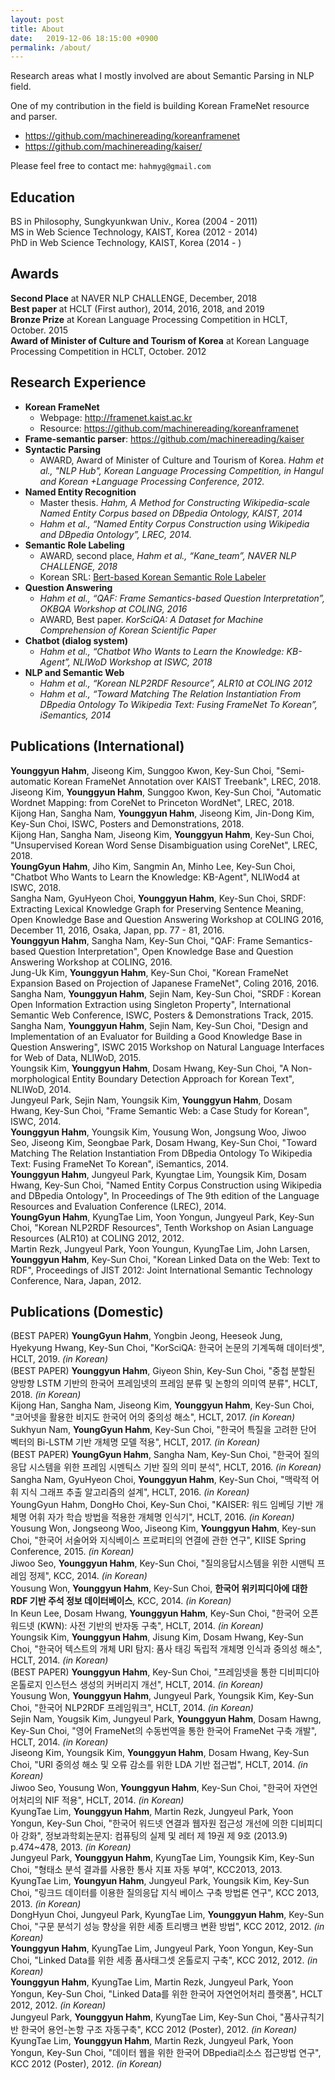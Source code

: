 ```yaml
---
layout: post
title: About
date:   2019-12-06 18:15:00 +0900
permalink: /about/
---
```


Research areas what I mostly involved are about Semantic Parsing in NLP field. 

One of my contribution in the field is building Korean FrameNet resource and parser.
- https://github.com/machinereading/koreanframenet
- https://github.com/machinereading/kaiser/

Please feel free to contact me: `hahmyg@gmail.com`

## Education
BS in Philosophy, Sungkyunkwan Univ., Korea (2004 - 2011)<br/> 
MS in Web Science Technology, KAIST, Korea (2012 - 2014) \
PhD in Web Science Technology, KAIST, Korea (2014 - )

## Awards
**Second Place** at NAVER NLP CHALLENGE, December, 2018 \
**Best paper** at HCLT (First author), 2014, 2016, 2018, and 2019 \
**Bronze Prize** at Korean Language Processing Competition in HCLT, October. 2015 \
**Award of Minister of Culture and Tourism of Korea** at Korean Language Processing Competition in HCLT, October. 2012

## Research Experience
- **Korean FrameNet**
  - Webpage: http://framenet.kaist.ac.kr
  - Resource: https://github.com/machinereading/koreanframenet
- **Frame-semantic parser**: https://github.com/machinereading/kaiser
- **Syntactic Parsing**
  - AWARD, Award of Minister of Culture and Tourism of Korea. *Hahm et al., "NLP Hub", Korean Language Processing Competition, in Hangul and Korean +Language Processing Conference, 2012.* 
- **Named Entity Recognition**
  - Master thesis. *Hahm, A Method for Constructing Wikipedia-scale Named Entity Corpus based on DBpedia Ontology, KAIST, 2014*
  - *Hahm et al., “Named Entity Corpus Construction using Wikipedia and DBpedia Ontology”, LREC, 2014.*
- **Semantic Role Labeling**
  - AWARD, second place, *Hahm et al., “Kane_team”, NAVER NLP CHALLENGE, 2018*
  - Korean SRL: [Bert-based Korean Semantic Role Labeler](https://github.com/machinereading/BERT_for_Korean_SRL)
- **Question Answering**
  - *Hahm et al., “QAF: Frame Semantics-based Question Interpretation”, OKBQA Workshop at COLING, 2016*
  - AWARD, Best paper. *KorSciQA: A Dataset for Machine Comprehension of Korean Scientific Paper*
- **Chatbot (dialog system)**
  - *Hahm et al., “Chatbot Who Wants to Learn the Knowledge: KB-Agent”, NLIWoD Workshop at ISWC, 2018*
- **NLP and Semantic Web**
  - *Hahm et al., “Korean NLP2RDF Resource”, ALR10 at COLING 2012*
  - *Hahm et al., “Toward Matching The Relation Instantiation From DBpedia Ontology To Wikipedia Text: Fusing FrameNet To Korean”, iSemantics, 2014*
  
  
## Publications (International)
**Younggyun Hahm**, Jiseong Kim, Sunggoo Kwon, Key-Sun Choi, "Semi-automatic Korean FrameNet Annotation over KAIST Treebank", LREC, 2018. \
Jiseong Kim, **Younggyun Hahm**, Sunggoo Kwon, Key-Sun Choi, "Automatic Wordnet Mapping: from CoreNet to Princeton WordNet", LREC, 2018. \
Kijong Han, Sangha Nam, **Younggyun Hahm**, Jiseong Kim, Jin-Dong Kim, Key-Sun Choi, ISWC, Posters and Demonstrations, 2018. \
Kijong Han, Sangha Nam, Jiseong Kim, **Younggyun Hahm**, Key-Sun Choi, "Unsupervised Korean Word Sense Disambiguation using CoreNet", LREC, 2018. \
**YoungGyun Hahm**, Jiho Kim, Sangmin An, Minho Lee, Key-Sun Choi, "Chatbot Who Wants to Learn the Knowledge: KB-Agent", NLIWod4 at ISWC, 2018. \
Sangha Nam, GyuHyeon Choi, **Younggyun Hahm**, Key-Sun Choi, SRDF: Extracting Lexical Knowledge Graph for Preserving Sentence Meaning, Open Knowledge Base and Question Answering Workshop at COLING 2016, December 11, 2016, Osaka, Japan, pp. 77 - 81, 2016. \
**Younggyun Hahm**, Sangha Nam, Key-Sun Choi, "QAF: Frame Semantics-based Question Interpretation", Open Knowledge Base and Question Answering Workshop at COLING, 2016. \
Jung-Uk Kim, **Younggyun Hahm**, Key-Sun Choi, "Korean FrameNet Expansion Based on Projection of Japanese FrameNet", Coling 2016, 2016. \
Sangha Nam, **Younggyun Hahm**, Sejin Nam, Key-Sun Choi, "SRDF : Korean Open Information Extraction using Singleton Property", International Semantic Web Conference, ISWC, Posters & Demonstrations Track, 2015. \
Sangha Nam, **Younggyun Hahm**, Sejin Nam, Key-Sun Choi, "Design and Implementation of an Evaluator for Building a Good Knowledge Base in Question Answering", ISWC 2015 Workshop on Natural Language Interfaces for Web of Data, NLIWoD, 2015. \
Youngsik Kim, **Younggyun Hahm**, Dosam Hwang, Key-Sun Choi, "A Non-morphological Entity Boundary Detection Approach for Korean Text", NLIWoD, 2014. \
Jungyeul Park, Sejin Nam, Youngsik Kim, **Younggyun Hahm**, Dosam Hwang, Key-Sun Choi, "Frame Semantic Web: a Case Study for Korean", ISWC, 2014. \
**Younggyun Hahm**, Youngsik Kim, Yousung Won, Jongsung Woo, Jiwoo Seo, Jiseong Kim, Seongbae Park, Dosam Hwang, Key-Sun Choi, "Toward Matching The Relation Instantiation From DBpedia Ontology To Wikipedia Text: Fusing FrameNet To Korean", iSemantics, 2014. \
**Younggyun Hahm**, Jungyeul Park, Kyungtae Lim, Youngsik Kim, Dosam Hwang, Key-Sun Choi, "Named Entity Corpus Construction using Wikipedia and DBpedia Ontology", In Proceedings of The 9th edition of the Language Resources and Evaluation Conference (LREC), 2014. \
**YoungGyun Hahm**, KyungTae Lim, Yoon Yongun, Jungyeul Park, Key-Sun Choi, "Korean NLP2RDF Resources", Tenth Workshop on Asian Language Resources (ALR10) at COLING 2012, 2012. \
Martin Rezk, Jungyeul Park, Yoon Youngun, KyungTae Lim, John Larsen, **Younggyun Hahm**, Key-Sun Choi, "Korean Linked Data on the Web: Text to RDF", Proceedings of JIST 2012: Joint International Semantic Technology Conference, Nara, Japan, 2012.

## Publications (Domestic)
(BEST PAPER) **YoungGyun Hahm**, Yongbin Jeong, Heeseok Jung, Hyekyung Hwang, Key-Sun Choi, "KorSciQA: 한국어 논문의 기계독해 데이터셋", HCLT, 2019. *(in Korean)* \
(BEST PAPER) **Younggyun Hahm**, Giyeon Shin, Key-Sun Choi, "중첩 분할된 양방향 LSTM 기반의 한국어 프레임넷의 프레임 분류 및 논항의 의미역 분류", HCLT, 2018. *(in Korean)* \
Kijong Han, Sangha Nam, Jiseong Kim, **Younggyun Hahm**, Key-Sun Choi, "코어넷을 활용한 비지도 한국어 어의 중의성 해소", HCLT, 2017. *(in Korean)* \
Sukhyun Nam, **YoungGyun Hahm**, Key-Sun Choi, "한국어 특질을 고려한 단어 벡터의 Bi-LSTM 기반 개체명 모델 적용", HCLT, 2017. *(in Korean)* \
(BEST PAPER) **YoungGyun Hahm**, Sangha Nam, Key-Sun Choi, "한국어 질의응답 시스템을 위한 프레임 시멘틱스 기반 질의 의미 분석", HCLT, 2016. *(in Korean)* \
Sangha Nam, GyuHyeon Choi, **Younggyun Hahm**, Key-Sun Choi, "맥락적 어휘 지식 그래프 추출 알고리즘의 설계", HCLT, 2016. *(in Korean)* \
YoungGyun Hahm, DongHo Choi, Key-Sun Choi, "KAISER: 워드 임베딩 기반 개체명 어휘 자가 학습 방법을 적용한 개체명 인식기", HCLT, 2016. *(in Korean)* \
Yousung Won, Jongseong Woo, Jiseong Kim, **Younggyun Hahm**, Key-sun Choi, "한국어 서술어와 지식베이스 프로퍼티의 연결에 관한 연구", KIISE Spring Conference, 2015. *(in Korean)* \
Jiwoo Seo, **Younggyun Hahm**, Key-Sun Choi, "질의응답시스템을 위한 시맨틱 프레임 정제", KCC, 2014. *(in Korean)* \
Yousung Won, **Younggyun Hahm**, Key-Sun Choi, **한국어 위키피디아에 대한 RDF 기반 주석 정보 데이터베이스**, KCC, 2014. *(in Korean)* \
In Keun Lee, Dosam Hwang, **Younggyun Hahm**, Key-Sun Choi, "한국어 오픈 워드넷 (KWN): 사전 기반의 반자동 구축", HCLT, 2014. *(in Korean)* \
Youngsik Kim, **Younggyun Hahm**, Jisung Kim, Dosam Hwang, Key-Sun Choi, "한국어 텍스트의 개체 URI 탐지: 품사 태깅 독립적 개체명 인식과 중의성 해소", HCLT, 2014. *(in Korean)* \
(BEST PAPER) **Younggyun Hahm**, Key-Sun Choi, "프레임넷을 통한 디비피디아 온톨로지 인스턴스 생성의 커버리지 개선", HCLT, 2014. *(in Korean)* \
Yousung Won, **Younggyun Hahm**, Jungyeul Park, Youngsik Kim, Key-Sun Choi, "한국어 NLP2RDF 프레임워크", HCLT, 2014. *(in Korean)* \
Sejin Nam, Yougsik Kim, Jungyeul Park, **Younggyun Hahm**, Dosam Hawng, Key-Sun Choi, "영어 FrameNet의 수동번역을 통한 한국어 FrameNet 구축 개발", HCLT, 2014. *(in Korean)* \
Jiseong Kim, Youngsik Kim, **Younggyun Hahm**, Dosam Hwang, Key-Sun Choi, "URI 중의성 해소 및 오류 감소를 위한 LDA 기반 접근법", HCLT, 2014. *(in Korean)* \
Jiwoo Seo, Yousung Won, **Younggyun Hahm**, Key-Sun Choi, "한국어 자연언어처리의 NIF 적용", HCLT, 2014. *(in Korean)* \
KyungTae Lim, **Younggyun Hahm**, Martin Rezk, Jungyeul Park, Yoon Yongun, Key-Sun Choi, "한국어 워드넷 연결과 웹자원 접근성 개선에 의한 디비피디아 강화", 정보과학회논문지: 컴퓨팅의 실제 및 레터 제 19권 제 9호 (2013.9) p.474~478, 2013. *(in Korean)* \
Jungyeul Park, **Younggyun Hahm**, KyungTae Lim, Youngsik Kim, Key-Sun Choi, "형태소 분석 결과를 사용한 통사 지표 자동 부여", KCC2013, 2013. \
KyungTae Lim, **Youngyun Hahm**, Jungyeul Park, Youngsik Kim, Key-Sun Choi, "링크드 데이터를 이용한 질의응답 지식 베이스 구축 방법론 연구", KCC 2013, 2013. *(in Korean)* \
DongHyun Choi, Jungyeul Park, KyungTae Lim, **Younggyun Hahm**, Key-Sun Choi, "구문 분석기 성능 향상을 위한 세종 트리뱅크 변환 방법", KCC 2012, 2012. *(in Korean)* \
**Younggyun Hahm**, KyungTae Lim, Jungyeul Park, Yoon Yongun, Key-Sun Choi, "Linked Data를 위한 세종 품사태그셋 온톨로지 구축", KCC 2012, 2012. *(in Korean)* \
**Younggyun Hahm**, KyungTae Lim, Martin Rezk, Jungyeul Park, Yoon Yongun, Key-Sun Choi, "Linked Data를 위한 한국어 자연언어처리 플랫폼", HCLT 2012, 2012. *(in Korean)* \
Jungyeul Park, **Younggyun Hahm**, KyungTae Lim, Key-Sun Choi, "품사규칙기반 한국어 용언-논항 구조 자동구축", KCC 2012 (Poster), 2012. *(in Korean)* \
KyungTae Lim, **Younggyun Hahm**, Martin Rezk, Jungyeul Park, Yoon Yongun, Key-Sun Choi, "데이터 웹을 위한 한국어 DBpedia리소스 접근방법 연구", KCC 2012 (Poster), 2012. *(in Korean)*
